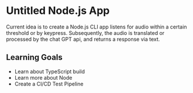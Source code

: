# Untitled Node.js App

Current idea is to create a Node.js CLI app listens for audio within a certain threshold or by keypress. Subsequently, the audio is translated or processed by the chat GPT api, and returns a response via text.

## Learning Goals

- Learn about TypeScript build
- Learn more about Node
- Create a CI/CD Test Pipeline
